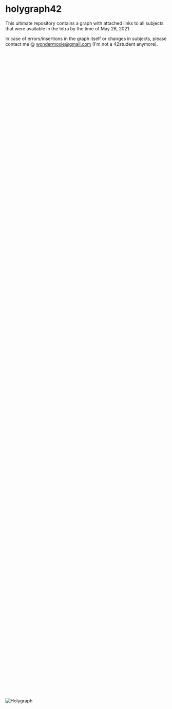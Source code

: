 # holygraph42
This ultimate repository contains a graph with attached links to all subjects that were available in the Intra by the time of May 26, 2021.

In case of errors/insertions in the graph itself or changes in subjects, please contact me @ wondermoxie@gmail.com (I'm not a 42student anymore).

<object data-file="https://raw.githubusercontent.com/akaylee/holygraph42/284a712cd29237b38f8ae527a20684e14278bf9a/Large%20files%20%26%20utilities/Holygraph.pdf" type="application/pdf" width="1500" height="2000">
    <embed src="https://raw.githubusercontent.com/akaylee/holygraph42/284a712cd29237b38f8ae527a20684e14278bf9a/Large%20files%20%26%20utilities/Holygraph.pdf">
        <p>Holygraph with links is avalaible here: <a href="https://drive.google.com/file/d/1YgZf8KRpl1vxxzX5ufL37F4exOyC2pdJ/view?usp=sharing">View PDF</a>.</p>
    </embed>
</object>

![Holygraph](https://user-images.githubusercontent.com/70947106/119666530-200e7400-be3e-11eb-9cb3-c0ab1e1b234f.png)
